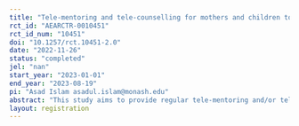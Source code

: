 ```yaml
---
title: "Tele-mentoring and tele-counselling for mothers and children to address Covid learning loss"
rct_id: "AEARCTR-0010451"
rct_id_num: "10451"
doi: "10.1257/rct.10451-2.0"
date: "2022-11-26"
status: "completed"
jel: "nan"
start_year: "2023-01-01"
end_year: "2023-08-19"
pi: "Asad Islam asadul.islam@monash.edu"
abstract: "This study aims to provide regular tele-mentoring and/or tele-counselling sessions targeting mothers in rural Bangladesh in order to increase the time and quality of parental involvement in their children’s learning activities to ameliorate the potential adverse impacts of school closure and Covid-19 on children’s outcomes. "
layout: registration
---
```


